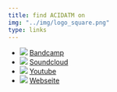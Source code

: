 ```yaml
---
title: find ACIDATM on
img: "../img/logo_square.png"
type: links
---
```

- ![](../img/icons/bandcamp.png) [Bandcamp](https://acidatm.bandcamp.com/)
- ![](../img/icons/soundcloud.png) [Soundcloud](https://soundcloud.com/acidatm)
- ![](../img/icons/youtube.png) [Youtube](https://www.youtube.com/channel/UCxZjfCEpK-Tzt5F35uiGlWA)
- ![](../img/icons/internet.png) [Webseite](https://abgehn24.de)
